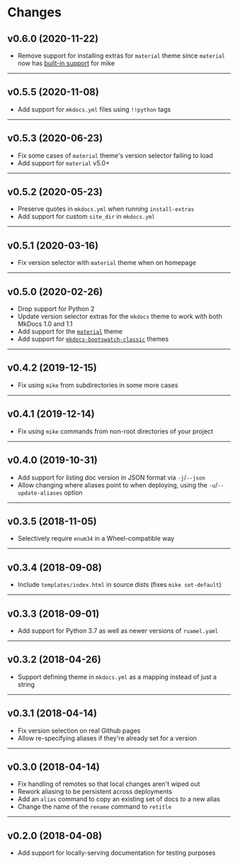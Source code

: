# Changes

## v0.6.0 (2020-11-22)

- Remove support for installing extras for `material` theme since `material`
  now has [built-in support][material-mike] for mike

[material-mike]: https://squidfunk.github.io/mkdocs-material/setup/setting-up-versioning/#versioning

---

## v0.5.5 (2020-11-08)

- Add support for `mkdocs.yml` files using `!!python` tags

---

## v0.5.3 (2020-06-23)

- Fix some cases of `material` theme's version selector failing to load
- Add support for `material` v5.0+

---

## v0.5.2 (2020-05-23)

- Preserve quotes in `mkdocs.yml` when running `install-extras`
- Add support for custom `site_dir` in `mkdocs.yml`

---

## v0.5.1 (2020-03-16)

- Fix version selector with `material` theme when on homepage

---

## v0.5.0 (2020-02-26)

- Drop support for Python 2
- Update version selector extras for the `mkdocs` theme to work with both MkDocs
  1.0 and 1.1
- Add support for the [`material`][material] theme
- Add support for [`mkdocs-bootswatch-classic`][bootswatch-classic] themes

[material]: https://github.com/squidfunk/mkdocs-material
[bootswatch-classic]: https://github.com/mkdocs/mkdocs-bootswatch-classic

---

## v0.4.2 (2019-12-15)

- Fix using `mike` from subdirectories in some more cases

---

## v0.4.1 (2019-12-14)

- Fix using `mike` commands from non-root directories of your project

---

## v0.4.0 (2019-10-31)

- Add support for listing doc version in JSON format via `-j`/`--json`
- Allow changing where aliases point to when deploying, using the
  `-u`/`--update-aliases` option

---

## v0.3.5 (2018-11-05)

- Selectively require `enum34` in a Wheel-compatible way

---

## v0.3.4 (2018-09-08)

- Include `templates/index.html` in source dists (fixes `mike set-default`)

---

## v0.3.3 (2018-09-01)

- Add support for Python 3.7 as well as newer versions of `ruamel.yaml`

---

## v0.3.2 (2018-04-26)

- Support defining theme in `mkdocs.yml` as a mapping instead of just a string

---

## v0.3.1 (2018-04-14)

- Fix version selection on real Github pages
- Allow re-specifying aliases if they're already set for a version

---

## v0.3.0 (2018-04-14)

- Fix handling of remotes so that local changes aren't wiped out
- Rework aliasing to be persistent across deployments
- Add an `alias` command to copy an existing set of docs to a new alias
- Change the name of the `rename` command to `retitle`

---

## v0.2.0 (2018-04-08)

- Add support for locally-serving documentation for testing purposes
